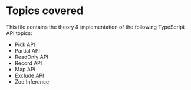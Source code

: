 # Topics covered

This file contains the theory & implementation of the following TypeScript API topics:

- Pick API
- Partial API
- ReadOnly API
- Record API
- Map API
- Exclude API
- Zod Inference


